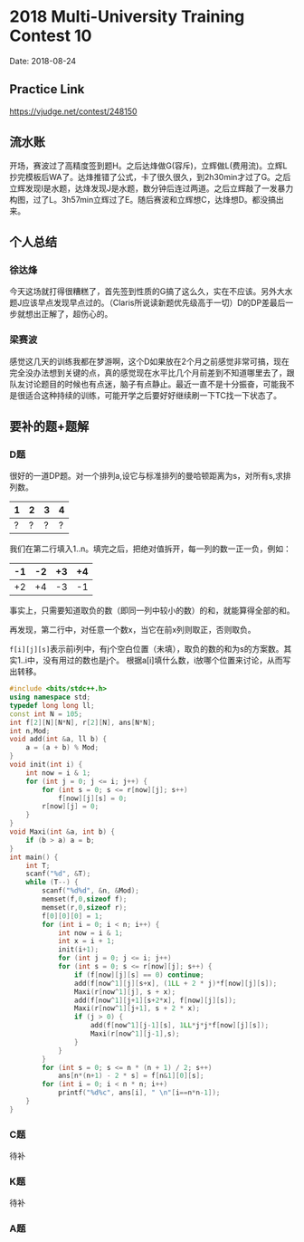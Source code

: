 # 2018 Multi-University Training Contest 10
Date: 2018-08-24

## Practice Link
https://vjudge.net/contest/248150

## 流水账
开场，赛波过了高精度签到题H。之后达烽做G(容斥)，立辉做L(费用流)。立辉L抄完模板后WA了。达烽推错了公式，卡了很久很久，到2h30min才过了G。之后立辉发现I是水题，达烽发现J是水题，数分钟后连过两道。之后立辉敲了一发暴力构图，过了L。3h57min立辉过了E。随后赛波和立辉想C，达烽想D。都没搞出来。
## 个人总结
### 徐达烽
今天这场就打得很糟糕了，首先签到性质的G搞了这么久，实在不应该。另外大水题J应该早点发现早点过的。（Claris所说读新题优先级高于一切）D的DP差最后一步就想出正解了，超伤心的。

### 梁赛波
感觉这几天的训练我都在梦游啊，这个D如果放在2个月之前感觉非常可搞，现在完全没办法想到关键的点，真的感觉现在水平比几个月前差到不知道哪里去了，跟队友讨论题目的时候也有点迷，脑子有点静止。最近一直不是十分振奋，可能我不是很适合这种持续的训练，可能开学之后要好好继续刷一下TC找一下状态了。

## 要补的题+题解
### D题
很好的一道DP题。对一个排列a,设它与标准排列的曼哈顿距离为s，对所有s,求排列数。

 |1|2|3|4|
 |-|-|-|-|
 |?|?|?|?|
 
 我们在第二行填入1..n。填完之后，把绝对值拆开，每一列的数一正一负，例如：
 
 |-1|-2|+3|+4|
 |--|--|--|--|
 |+2|+4|-3|-1|
 
 事实上，只需要知道取负的数（即同一列中较小的数）的和，就能算得全部的和。
 
 再发现，第二行中，对任意一个数x，当它在前x列则取正，否则取负。
 
 `f[i][j][s]`表示前i列中，有j个空白位置（未填），取负的数的和为s的方案数。其实1..i中，没有用过的数也是j个。
根据a[i]填什么数，i放哪个位置来讨论，从而写出转移。
```c++
#include <bits/stdc++.h>
using namespace std;
typedef long long ll;
const int N = 105;
int f[2][N][N*N], r[2][N], ans[N*N];
int n,Mod;
void add(int &a, ll b) {
    a = (a + b) % Mod;
}
void init(int i) {
    int now = i & 1;
    for (int j = 0; j <= i; j++) {
        for (int s = 0; s <= r[now][j]; s++) 
            f[now][j][s] = 0;
        r[now][j] = 0;
    }
}
void Maxi(int &a, int b) {
    if (b > a) a = b;
}
int main() {
    int T;
    scanf("%d", &T);
    while (T--) {
        scanf("%d%d", &n, &Mod);      
        memset(f,0,sizeof f);
        memset(r,0,sizeof r);
        f[0][0][0] = 1;
        for (int i = 0; i < n; i++) {
            int now = i & 1;
            int x = i + 1;
            init(i+1);
            for (int j = 0; j <= i; j++)
            for (int s = 0; s <= r[now][j]; s++) {
                if (f[now][j][s] == 0) continue;
                add(f[now^1][j][s+x], (1LL + 2 * j)*f[now][j][s]);
                Maxi(r[now^1][j], s + x);
                add(f[now^1][j+1][s+2*x], f[now][j][s]);
                Maxi(r[now^1][j+1], s + 2 * x);
                if (j > 0) {
                    add(f[now^1][j-1][s], 1LL*j*j*f[now][j][s]);
                    Maxi(r[now^1][j-1],s);
                }
            }                
        }
        for (int s = 0; s <= n * (n + 1) / 2; s++)
            ans[n*(n+1) - 2 * s] = f[n&1][0][s];
        for (int i = 0; i < n * n; i++)
            printf("%d%c", ans[i], " \n"[i==n*n-1]);
    }
}
```
 
 

### C题
待补
### K题
待补
### A题

